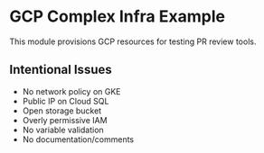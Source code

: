 # GCP Complex Infra Example

This module provisions GCP resources for testing PR review tools.

## Intentional Issues

- No network policy on GKE
- Public IP on Cloud SQL
- Open storage bucket
- Overly permissive IAM
- No variable validation
- No documentation/comments 